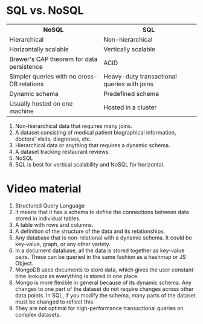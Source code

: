 # SQL vs. NoSQL

<table>
  <tr>
    <th>NoSQL</th>
    <th>SQL</th>
  </tr>
  <tr>
    <td>Hierarchical</td>
     <td>Non-hierarchical</td>

  </tr>
   <td>Horizontally scalable</td>
 <td>Vertically scalable</td>

  <tr>
 <td>Brewer's CAP theorem for data persistence</td>
 <td>ACID</td>

  </tr>

  <tr>
 <td>Simpler queries with no cross-DB relations</td>
 <td>Heavy-duty transactional queries with joins</td>

  </tr>
  <tr>
   <td>Dynamic schema</td>
 <td>Predefined schema</td>

  </tr>
  <tr>
   <td>Usually hosted on one machine</td>
 <td>Hosted in a cluster</td>

  </tr>
</table>

1. Non-hierarchical data that requires many joins.
2. A dataset consisting of medical patient biographical information, doctors' visits, diagnoses, etc.
3. Hierarchical data or anything that requires a dynamic schema.
4. A dataset tracking restaurant reviews.
5. NoSQL
6. SQL is best for vertical scalability and NoSQL for horizontal.

# Video material

1. Structured Query Language
2. It means that it has a schema to define the connections between data stored in individual tables.
3. A table with rows and columns.
4. A definition of the structure of the data and its relationships.
5. Any database that is non-relational with a dynamic schema. It could be key-value, graph, or any other variety.
6. In a document database, all the data is stored together as key-value pairs. These can be queried in the same fashion as a hashmap or JS Object.
7. MongoDB uses documents to store data, which gives the user constant-time lookups as everything is stored in one place.
8. Mongo is more flexible in general because of its dynamic schema. Any changes to one part of the dataset do not require changes across other data points. In SQL, if you modify the schema, many parts of the dataset must be changed to reflect this.
9. They are not optimal for high-performance transactional queries on complex datasets.
